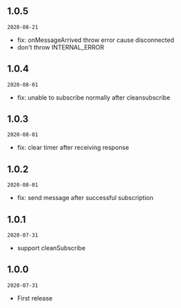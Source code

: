## 1.0.5

`2020-08-21`

- fix: onMessageArrived throw error cause disconnected
- don't throw INTERNAL_ERROR

## 1.0.4

`2020-08-01`

- fix: unable to subscribe normally after cleansubscribe

## 1.0.3

`2020-08-01`

- fix: clear timer after receiving response

## 1.0.2

`2020-08-01`

- fix: send message after successful subscription

## 1.0.1

`2020-07-31`

- support cleanSubscribe

## 1.0.0

`2020-07-31`

- First release
